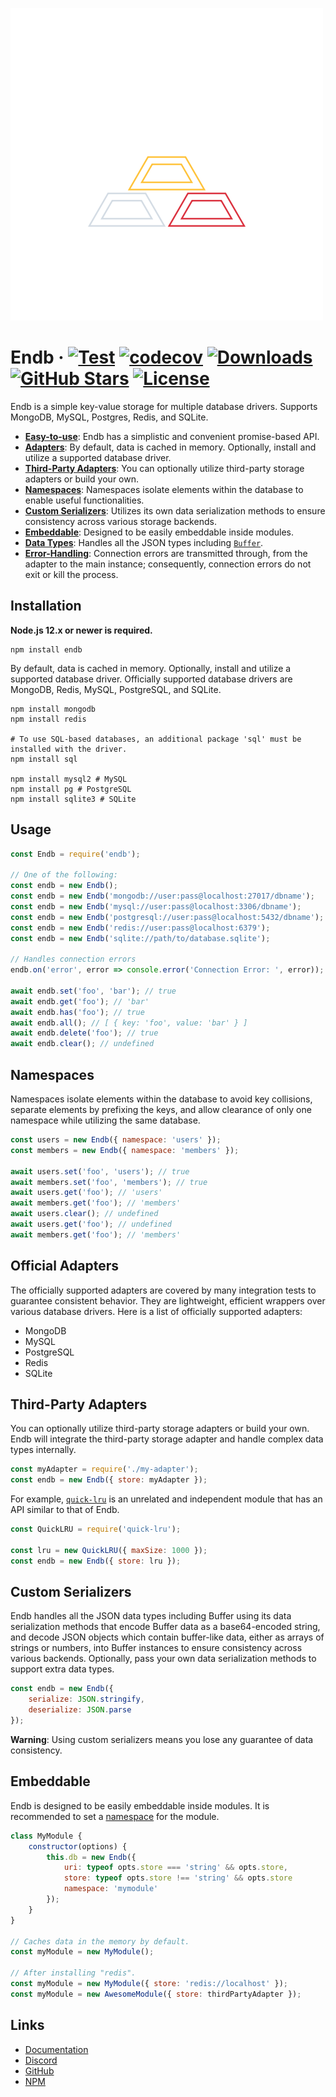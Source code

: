 ![Endb](media/logo.png)

# Endb &middot; [![Test](https://github.com/chroventer/endb/workflows/Test/badge.svg)](https://github.com/chroventer/endb) [![codecov](https://codecov.io/gh/chroventer/endb/branch/master/graph/badge.svg)](https://codecov.io/gh/chroventer/endb) [![Downloads](https://badgen.net/npm/dt/endb)](https://www.npmjs.com/package/endb) [![GitHub Stars](https://badgen.net/github/stars/chroventer/endb)](https://github.com/chroventer/endb) [![License](https://badgen.net/github/license/chroventer/endb)](https://github.com/chroventer/endb/blob/master/LICENSE)

Endb is a simple key-value storage for multiple database drivers. Supports MongoDB, MySQL, Postgres, Redis, and SQLite.

- [**Easy-to-use**](#usage): Endb has a simplistic and convenient promise-based API.
- [**Adapters**](#usage): By default, data is cached in memory. Optionally, install and utilize a supported database driver.
- [**Third-Party Adapters**](#third-party-adapters): You can optionally utilize third-party storage adapters or build your own.
- [**Namespaces**](#namespaces): Namespaces isolate elements within the database to enable useful functionalities.
- [**Custom Serializers**](#custom-serializers): Utilizes its own data serialization methods to ensure consistency across various storage backends.
- [**Embeddable**](#embeddable): Designed to be easily embeddable inside modules.
- [**Data Types**](#custom-serializers): Handles all the JSON types including [`Buffer`](https://nodejs.org/api/buffer.html).
- [**Error-Handling**](#usage): Connection errors are transmitted through, from the adapter to the main instance; consequently, connection errors do not exit or kill the process.

## Installation

**Node.js 12.x or newer is required.**

```shell
npm install endb
```

By default, data is cached in memory. Optionally, install and utilize a supported database driver.
Officially supported database drivers are MongoDB, Redis, MySQL, PostgreSQL, and SQLite.

```shell
npm install mongodb
npm install redis

# To use SQL-based databases, an additional package 'sql' must be installed with the driver.
npm install sql

npm install mysql2 # MySQL
npm install pg # PostgreSQL
npm install sqlite3 # SQLite
```

## Usage

```javascript
const Endb = require('endb');

// One of the following:
const endb = new Endb();
const endb = new Endb('mongodb://user:pass@localhost:27017/dbname');
const endb = new Endb('mysql://user:pass@localhost:3306/dbname');
const endb = new Endb('postgresql://user:pass@localhost:5432/dbname');
const endb = new Endb('redis://user:pass@localhost:6379');
const endb = new Endb('sqlite://path/to/database.sqlite');

// Handles connection errors
endb.on('error', error => console.error('Connection Error: ', error));

await endb.set('foo', 'bar'); // true
await endb.get('foo'); // 'bar'
await endb.has('foo'); // true
await endb.all(); // [ { key: 'foo', value: 'bar' } ]
await endb.delete('foo'); // true
await endb.clear(); // undefined
```

## Namespaces

Namespaces isolate elements within the database to avoid key collisions, separate elements by prefixing the keys, and allow clearance of only one namespace while utilizing the same database.

```javascript
const users = new Endb({ namespace: 'users' });
const members = new Endb({ namespace: 'members' });

await users.set('foo', 'users'); // true
await members.set('foo', 'members'); // true
await users.get('foo'); // 'users'
await members.get('foo'); // 'members'
await users.clear(); // undefined
await users.get('foo'); // undefined
await members.get('foo'); // 'members'
```

## Official Adapters

The officially supported adapters are covered by many integration tests to guarantee consistent behavior. They are lightweight, efficient wrappers over various database drivers.
Here is a list of officially supported adapters:

- MongoDB
- MySQL
- PostgreSQL
- Redis
- SQLite

## Third-Party Adapters

You can optionally utilize third-party storage adapters or build your own.
Endb will integrate the third-party storage adapter and handle complex data types internally.

```javascript
const myAdapter = require('./my-adapter');
const endb = new Endb({ store: myAdapter });
```

For example, [`quick-lru`](https://github.com/sindresorhus/quick-lru) is an unrelated and independent module that has an API similar to that of Endb.

```javascript
const QuickLRU = require('quick-lru');

const lru = new QuickLRU({ maxSize: 1000 });
const endb = new Endb({ store: lru });
```

## Custom Serializers

Endb handles all the JSON data types including Buffer using its data serialization methods that encode Buffer data as a base64-encoded string, and decode JSON objects which contain buffer-like data, either as arrays of strings or numbers, into Buffer instances to ensure consistency across various backends.
Optionally, pass your own data serialization methods to support extra data types.

```javascript
const endb = new Endb({
    serialize: JSON.stringify,
    deserialize: JSON.parse
});
```

**Warning**: Using custom serializers means you lose any guarantee of data consistency.

## Embeddable

Endb is designed to be easily embeddable inside modules.
It is recommended to set a [namespace](#namespaces) for the module.

```javascript
class MyModule {
    constructor(options) {
        this.db = new Endb({
            uri: typeof opts.store === 'string' && opts.store,
            store: typeof opts.store !== 'string' && opts.store
            namespace: 'mymodule'
        });
    }
}

// Caches data in the memory by default.
const myModule = new MyModule();

// After installing "redis".
const myModule = new MyModule({ store: 'redis://localhost' });
const myModule = new AwesomeModule({ store: thirdPartyAdapter });
```

## Links

- [Documentation](https://endb.js.org "Documentation")
- [Discord](https://discord.gg/d5SYmjj)
- [GitHub](https://github.com/chroventer/endb "GitHub")
- [NPM](https://npmjs.com/package/endb "NPM")

